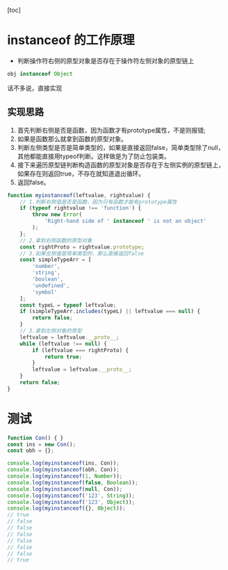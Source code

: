 [toc]
# instanceof 的工作原理

- 判断操作符右侧的原型对象是否存在于操作符左侧对象的原型链上

```js
obj instanceof Object
```

话不多说，直接实现

## 实现思路

1. 首先判断右侧是否是函数，因为函数才有prototype属性，不是则报错;
2. 如果是函数那么就拿到函数的原型对象。
3. 判断左侧类型是否是简单类型的，如果是直接返回false，简单类型除了null，其他都能直接用typeof判断。这样做是为了防止包装类。
4. 接下来遍历原型链判断构造函数的原型对象是否存在于左侧实例的原型链上，
如果存在则返回true，不存在就知道退出循环。
5. 返回false。


```js
function myinstanceof(leftvalue, rightvalue) {
    // 1.判断右侧值是否是函数，因为只有函数才能有prototype属性
    if (typeof rightvalue !== 'function') {
        throw new Error(
            'Right-hand side of ' instanceof ' is not an object'
        );
    };
    // 2.拿到右侧函数的原型对象
    const rightProto = rightvalue.prototype;
    // 3.如果左侧值是简单类型的，那么直接返回false
    const simpleTypeArr = [
        'number',
        'string',
        'boolean',
        'undefined',
        'symbol'
    ];
    const typeL = typeof leftvalue;
    if (simpleTypeArr.includes(typeL) || leftvalue === null) {
        return false;
    }
    // 3.拿到左侧对象的原型
    leftvalue = leftvalue.__proto__;
    while (leftvalue !== null) {
        if (leftvalue === rightProto) {
            return true;
        }
        leftvalue = leftvalue.__proto__;
    }
    return false;
}
```

# 测试

```js
function Con() { }
const ins = new Con();
const obh = {};

console.log(myinstanceof(ins, Con));
console.log(myinstanceof(obh, Con));
console.log(myinstanceof(1, Number));
console.log(myinstanceof(false, Boolean));
console.log(myinstanceof(null, Con));
console.log(myinstanceof('123', String));
console.log(myinstanceof('123', Object));
console.log(myinstanceof({}, Object));
// true
// false
// false
// false
// false
// false
// false
// true
```
